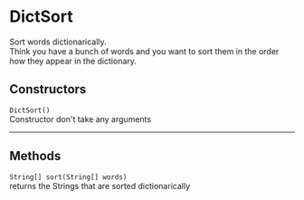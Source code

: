 # DictSort
Sort words dictionarically.<br/>
Think you have a bunch of words and you want to sort them in the order how they appear in the dictionary.

## Constructors
```DictSort()```<br/>
Constructor don't take any arguments
***
## Methods
```String[] sort(String[] words)```<br/>
returns the Strings that are sorted dictionarically
